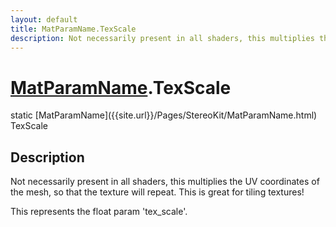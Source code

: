 ```yaml
---
layout: default
title: MatParamName.TexScale
description: Not necessarily present in all shaders, this multiplies the UV coordinates of the mesh, so that the texture will repeat. This is great for tiling textures!  This represents the float param 'tex_scale'.
---
```

# [MatParamName]({{site.url}}/Pages/StereoKit/MatParamName.html).TexScale

<div class='signature' markdown='1'>
static [MatParamName]({{site.url}}/Pages/StereoKit/MatParamName.html) TexScale
</div>

## Description
Not necessarily present in all shaders, this multiplies
the UV coordinates of the mesh, so that the texture will repeat.
This is great for tiling textures!

This represents the float param 'tex_scale'.

